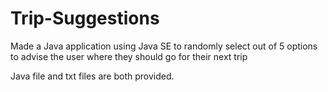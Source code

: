 # Trip-Suggestions
Made a Java application using Java SE to randomly select out of 5 options to advise the user where they should go for their next trip

Java file and txt files are both provided. 
